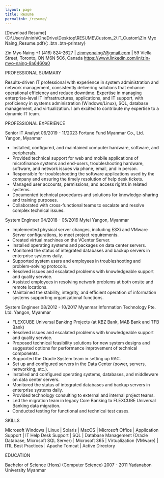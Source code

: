 ```yaml
---
layout: page
title: Resume
permalink: /resume/
---
```


[Download Resume](C:\Users\hninh\OneDrive\Desktop\RESUME\Custom_2\IT_Custom\Zin Myo Naing_Resume.pdf){: .btn .btn-primary}

Zin Myo Naing
+1 (416) 824-2627 | zinmyonaing7@gmail.com | 59 Viella Street, Toronto, ON M6N 5C6, Canada
https://www.linkedin.com/in/zin-myo-naing-8a6460a0

PROFESSIONAL SUMMARY

Results-driven IT professional with experience in system administration and network management, consistently delivering solutions that enhance operational efficiency and reduce downtime. Expertise in managing enterprise-level IT infrastructures, applications, and IT support, with proficiency in systems administration (Windows/Linux), SQL, database management, and virtualization. I am excited to contribute my expertise to a dynamic IT team.


PROFESSIONAL EXPERIENCE

Senior IT Analyst								              06/2019 - 11/2023 
Fortune Fund Myanmar Co., Ltd.							              Yangon, Myanmar

- Installed, configured, and maintained computer hardware, software, and peripherals.
- Provided technical support for web and mobile applications of microfinance systems and end-users, troubleshooting hardware, software, and network issues via phone, email, and in person.
- Responsible for troubleshooting the software applications used by the company and ensuring the timely resolution of help desk tickets.
- Managed user accounts, permissions, and access rights in related systems.
- Documented technical procedures and solutions for knowledge-sharing and training purposes.
- Collaborated with cross-functional teams to escalate and resolve complex technical issues.
 
 
System Engineer									               04/2018 - 05/2019
Mytel										               Yangon, Myanmar

- Implemented physical server changes, including ESXi and VMware Server configurations, to meet project requirements.
- Created virtual machines on the VCenter Server.
- Installed operating systems and packages on data center servers.
- Monitored the status of integrated databases and backup servers in enterprise systems daily.
- Supported system users and employees in troubleshooting and problem-solving protocols.
- Resolved issues and escalated problems with knowledgeable support and quality service.
- Assisted employees in resolving network problems at both onsite and remote locations.
- Maintained the stability, integrity, and efficient operation of information systems supporting organizational functions.

	
System Engineer									                08/2012 - 10/2017
Myanmar Information Technology Pte. Ltd.					                Yangon, Myanmar

- FLEXCUBE Universal Banking Projects (at KBZ Bank, MAB Bank and TFB Bank)
- Resolved issues and escalated problems with knowledgeable support and quality service.
- Proposed technical feasibility solutions for new system designs and suggested options for performance improvement of technical components.
- Supported the Oracle System team in setting up RAC.
- Set up and configured servers in the Data Center (power, servers, networking, etc.).
- Installed and configured operating systems, databases, and middleware on data center servers.
- Monitored the status of integrated databases and backup servers in enterprise systems daily.
- Provided technology consulting to external and internal project teams.
- Led the migration team in legacy Core Banking to FLEXCUBE Universal Banking data migration.
- Conducted testing for functional and technical test cases.


SKILLS

Microsoft Windows | Linux | Solaris | MacOS | Microsoft Office | Application Support | IT Help Desk Support | SQL | Database Management (Oracle Database, Microsoft SQL Server) | Microsoft 365 | Virtualization (VMware) | ITIL Best Practices | Apache Tomcat | Active Directory


EDUCATION

Bachelor of Science (Hons) (Computer Science) 				                        2007 - 2011 
Yadanabon University								                Myanmar

